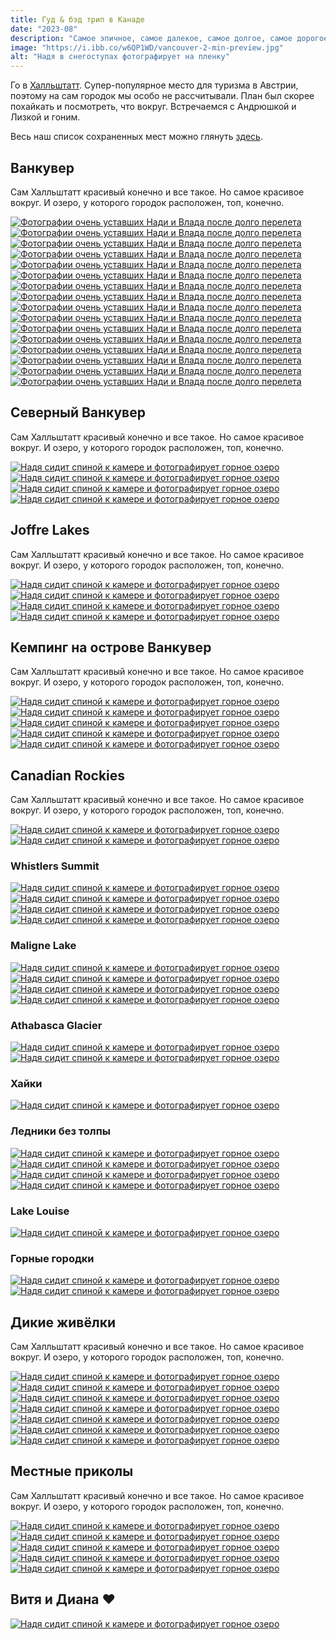 ```yaml
---
title: Гуд & бэд трип в Канаде
date: "2023-08"
description: "Самое эпичное, самое далекое, самое долгое, самое дорогое, самое афигенное путешествие в жизни."
image: "https://i.ibb.co/w6QP1WD/vancouver-2-min-preview.jpg"
alt: "Надя в снегоступах фотографирует на пленку"
---
```


Го в <a href="https://goo.gl/maps/6o7e5VhEGZjTj43HA" target="_blank" rel="norferrer">Халльштатт</a>. Супер-популярное место для туризма в Австрии, поэтому на сам городок мы особо не рассчитывали. План был скорее похайкать и посмотреть, что вокруг. Встречаемся с Андрюшкой и Лизкой и гоним.

Весь наш список сохраненных мест можно глянуть <a href="https://maps.app.goo.gl/xTwncWMWKr4z3RML9" target="_blank" rel="norferrer">здесь</a>.

## Ванкувер

Сам Халльштатт красивый конечно и все такое. Но самое красивое вокруг. И озеро, у которого городок расположен, топ, конечно.

<a href="https://i.ibb.co/jGgvmZD/vancouver-1-min.png" target="_blank" rel="norferrer">
    <img src="https://i.ibb.co/CzJYmwN/vancouver-1-min-preview.jpg" alt="Фотографии очень уставших Нади и Влада после долго перелета" title="Фотографии очень уставших Нади и Влада после долго перелета"/>
</a>

<a href="https://i.ibb.co/X5jbJp6/vancouver-2-min.jpg" target="_blank" rel="norferrer">
    <img src="https://i.ibb.co/w6QP1WD/vancouver-2-min-preview.jpg" alt="Фотографии очень уставших Нади и Влада после долго перелета" title="Фотографии очень уставших Нади и Влада после долго перелета"/>
</a>

<a href="https://i.ibb.co/fqr5yMQ/vancouver-3-min.jpg" target="_blank" rel="norferrer">
    <img src="https://i.ibb.co/3hKRN5H/vancouver-3-min-preview.jpg" alt="Фотографии очень уставших Нади и Влада после долго перелета" title="Фотографии очень уставших Нади и Влада после долго перелета"/>
</a>

<a href="https://i.ibb.co/XLTDhVF/vancouver-4-min.jpg" target="_blank" rel="norferrer">
    <img src="https://i.ibb.co/yk4nRsR/vancouver-4-min-preview.jpg" alt="Фотографии очень уставших Нади и Влада после долго перелета" title="Фотографии очень уставших Нади и Влада после долго перелета"/>
</a>

<a href="https://i.ibb.co/ZG3Q4LQ/vancouver-6-min.jpg" target="_blank" rel="norferrer">
    <img src="https://i.ibb.co/mGkrfQn/vancouver-6-min-preview.jpg" alt="Фотографии очень уставших Нади и Влада после долго перелета" title="Фотографии очень уставших Нади и Влада после долго перелета"/>
</a>

<a href="https://i.ibb.co/ByLb24S/vancouver-7-min.jpg" target="_blank" rel="norferrer">
    <img src="https://i.ibb.co/Yk1F26q/vancouver-7-min-preview.jpg" alt="Фотографии очень уставших Нади и Влада после долго перелета" title="Фотографии очень уставших Нади и Влада после долго перелета"/>
</a>

<a href="https://i.ibb.co/FmqQPSL/vancouver-8-min.jpg" target="_blank" rel="norferrer">
    <img src="https://i.ibb.co/bQQc1xy/vancouver-8-min-preview.jpg" alt="Фотографии очень уставших Нади и Влада после долго перелета" title="Фотографии очень уставших Нади и Влада после долго перелета"/>
</a>

<a href="https://i.ibb.co/zXmpMpT/vancouver-9-min.jpg" target="_blank" rel="norferrer">
    <img src="https://i.ibb.co/vhwrwL4/vancouver-9-min-preview.jpg" alt="Фотографии очень уставших Нади и Влада после долго перелета" title="Фотографии очень уставших Нади и Влада после долго перелета"/>
</a>

<a href="https://i.ibb.co/6Hz1FNR/vancouver-10-min.png" target="_blank" rel="norferrer">
    <img src="https://i.ibb.co/KbhJH8g/vancouver-10-min-preview.jpg" alt="Фотографии очень уставших Нади и Влада после долго перелета" title="Фотографии очень уставших Нади и Влада после долго перелета"/>
</a>

<a href="https://i.ibb.co/Jnjhw0v/vancouver-11-min.png" target="_blank" rel="norferrer">
    <img src="https://i.ibb.co/nRbjm73/vancouver-11-min-preview.jpg" alt="Фотографии очень уставших Нади и Влада после долго перелета" title="Фотографии очень уставших Нади и Влада после долго перелета"/>
</a>

<a href="https://i.ibb.co/bFB6Wx0/vancouver-12-min.png" target="_blank" rel="norferrer">
    <img src="https://i.ibb.co/1Z0PsNq/vancouver-12-min-preview.jpg" alt="Фотографии очень уставших Нади и Влада после долго перелета" title="Фотографии очень уставших Нади и Влада после долго перелета"/>
</a>

<a href="https://i.ibb.co/LRkSnWX/vancouver-13-min.jpg" target="_blank" rel="norferrer">
    <img src="https://i.ibb.co/WvPWq6V/vancouver-13-min-preview.jpg" alt="Фотографии очень уставших Нади и Влада после долго перелета" title="Фотографии очень уставших Нади и Влада после долго перелета"/>
</a>

<a href="https://i.ibb.co/K7L6Qn2/vancouver-14-min.png" target="_blank" rel="norferrer">
    <img src="https://i.ibb.co/fxdbMLV/vancouver-14-min-preview.jpg" alt="Фотографии очень уставших Нади и Влада после долго перелета" title="Фотографии очень уставших Нади и Влада после долго перелета"/>
</a>

<a href="https://i.ibb.co/G3bz8rK/vancouver-15-min.png" target="_blank" rel="norferrer">
    <img src="https://i.ibb.co/HrpGGcd/vancouver-15-min-preview.jpg" alt="Фотографии очень уставших Нади и Влада после долго перелета" title="Фотографии очень уставших Нади и Влада после долго перелета"/>
</a>

<a href="https://i.ibb.co/ZhsZ7dj/birthday-min.png" target="_blank" rel="norferrer">
    <img src="https://i.ibb.co/FXPZ45R/birthday-min-preview.jpg" alt="Фотографии очень уставших Нади и Влада после долго перелета" title="Фотографии очень уставших Нади и Влада после долго перелета"/>
</a>

<a href="https://i.ibb.co/R03tFNB/vancouver-5-min.jpg" target="_blank" rel="norferrer">
    <img src="https://i.ibb.co/qjJ0sp7/vancouver-5-min-preview.jpg" alt="Фотографии очень уставших Нади и Влада после долго перелета" title="Фотографии очень уставших Нади и Влада после долго перелета"/>
</a>

## Северный Ванкувер

Сам Халльштатт красивый конечно и все такое. Но самое красивое вокруг. И озеро, у которого городок расположен, топ, конечно.

<a href="https://i.ibb.co/mt0mgh0/north-vancouver-1-min.jpg" target="_blank" rel="norferrer">
    <img src="https://i.ibb.co/4fPXtpN/north-vancouver-1-min-preview.jpg" alt="Надя сидит спиной к камере и фотографирует горное озеро" title="Надя сидит спиной к камере и фотографирует горное озеро"/>
</a>

<a href="https://i.ibb.co/y0CJgsB/north-vancouver-2-min.jpg" target="_blank" rel="norferrer">
    <img src="https://i.ibb.co/hDrX9Fm/north-vancouver-2-min-preview.jpg" alt="Надя сидит спиной к камере и фотографирует горное озеро" title="Надя сидит спиной к камере и фотографирует горное озеро"/>
</a>

<a href="https://i.ibb.co/whwT5kD/north-vancouver-3-min.jpg" target="_blank" rel="norferrer">
    <img src="https://i.ibb.co/3cVB8jB/north-vancouver-3-min-preview.jpg" alt="Надя сидит спиной к камере и фотографирует горное озеро" title="Надя сидит спиной к камере и фотографирует горное озеро"/>
</a>

<a href="https://i.ibb.co/VmMbHBP/north-vancouver-4-min.jpg" target="_blank" rel="norferrer">
    <img src="https://i.ibb.co/T4N9GD1/north-vancouver-4-min-preview.jpg" alt="Надя сидит спиной к камере и фотографирует горное озеро" title="Надя сидит спиной к камере и фотографирует горное озеро"/>
</a>

## Joffre Lakes

Сам Халльштатт красивый конечно и все такое. Но самое красивое вокруг. И озеро, у которого городок расположен, топ, конечно.

<a href="https://i.ibb.co/RgCZW3b/jofree-lakes-1-min.jpg" target="_blank" rel="norferrer">
    <img src="https://i.ibb.co/jV5ZVKk/jofree-lakes-1-min-preview.jpg" alt="Надя сидит спиной к камере и фотографирует горное озеро" title="Надя сидит спиной к камере и фотографирует горное озеро"/>
</a>

<a href="https://i.ibb.co/gWQ5h6T/jofree-lakes-2-min.jpg" target="_blank" rel="norferrer">
    <img src="https://i.ibb.co/0YZ8r3q/jofree-lakes-2-min-preview.jpg" alt="Надя сидит спиной к камере и фотографирует горное озеро" title="Надя сидит спиной к камере и фотографирует горное озеро"/>
</a>

<a href="https://i.ibb.co/dJWwJc4/jofree-lakes-3-min.png" target="_blank" rel="norferrer">
    <img src="https://i.ibb.co/FJmyXds/jofree-lakes-3-min-preview.jpg" alt="Надя сидит спиной к камере и фотографирует горное озеро" title="Надя сидит спиной к камере и фотографирует горное озеро"/>
</a>

<a href="https://i.ibb.co/sqDS4hC/jofree-lakes-4-min.jpg" target="_blank" rel="norferrer">
    <img src="https://i.ibb.co/RDMNBz7/jofree-lakes-4-min-preview.jpg" alt="Надя сидит спиной к камере и фотографирует горное озеро" title="Надя сидит спиной к камере и фотографирует горное озеро"/>
</a>

## Кемпинг на острове Ванкувер

Сам Халльштатт красивый конечно и все такое. Но самое красивое вокруг. И озеро, у которого городок расположен, топ, конечно.

<a href="https://i.ibb.co/5hnxc98/camping-1-min.jpg" target="_blank" rel="norferrer">
    <img src="https://i.ibb.co/hBhVNBH/camping-1-min-preview.jpg" alt="Надя сидит спиной к камере и фотографирует горное озеро" title="Надя сидит спиной к камере и фотографирует горное озеро"/>
</a>

<a href="https://i.ibb.co/LhLGN86/camping-2-min.jpg" target="_blank" rel="norferrer">
    <img src="https://i.ibb.co/Hg1Bm8R/camping-2-min-preview.jpg" alt="Надя сидит спиной к камере и фотографирует горное озеро" title="Надя сидит спиной к камере и фотографирует горное озеро"/>
</a>

<a href="https://i.ibb.co/YdGZFvf/camping-3-min.jpg" target="_blank" rel="norferrer">
    <img src="https://i.ibb.co/zxk2QfR/camping-3-min-preview.jpg" alt="Надя сидит спиной к камере и фотографирует горное озеро" title="Надя сидит спиной к камере и фотографирует горное озеро"/>
</a>

<a href="https://i.ibb.co/MPJJ010/camping-4-min.jpg" target="_blank" rel="norferrer">
    <img src="https://i.ibb.co/Qc1JPCB/camping-4-min-preview.jpg" alt="Надя сидит спиной к камере и фотографирует горное озеро" title="Надя сидит спиной к камере и фотографирует горное озеро"/>
</a>

<a href="https://i.ibb.co/tCR1zv4/camping-5-min.png" target="_blank" rel="norferrer">
    <img src="https://i.ibb.co/JjSV6kB/camping-5-min-preview.jpg" alt="Надя сидит спиной к камере и фотографирует горное озеро" title="Надя сидит спиной к камере и фотографирует горное озеро"/>
</a>

## Canadian Rockies

Сам Халльштатт красивый конечно и все такое. Но самое красивое вокруг. И озеро, у которого городок расположен, топ, конечно.

<a href="https://i.ibb.co/QpbTrd5/rockies-6-min.jpg" target="_blank" rel="norferrer">
    <img src="https://i.ibb.co/8xbjJNJ/rockies-6-min-preview.jpg" alt="Надя сидит спиной к камере и фотографирует горное озеро" title="Надя сидит спиной к камере и фотографирует горное озеро"/>
</a>

<a href="https://i.ibb.co/MkmPkjq/rockies-19-min.png" target="_blank" rel="norferrer">
    <img src="https://i.ibb.co/Q9skWvx/rockies-19-min-preview.jpg" alt="Надя сидит спиной к камере и фотографирует горное озеро" title="Надя сидит спиной к камере и фотографирует горное озеро"/>
</a>

### Whistlers Summit

<a href="https://i.ibb.co/jgHPVDk/rockies-2-min.jpg" target="_blank" rel="norferrer">
    <img src="https://i.ibb.co/N9Jym1X/rockies-2-min-preview.jpg" alt="Надя сидит спиной к камере и фотографирует горное озеро" title="Надя сидит спиной к камере и фотографирует горное озеро"/>
</a>

<a href="https://i.ibb.co/KqG2qzL/rockies-3-min.jpg" target="_blank" rel="norferrer">
    <img src="https://i.ibb.co/0hFG8M5/rockies-3-min-preview.jpg" alt="Надя сидит спиной к камере и фотографирует горное озеро" title="Надя сидит спиной к камере и фотографирует горное озеро"/>
</a>

<a href="https://i.ibb.co/fDX97tj/rockies-13-min.png" target="_blank" rel="norferrer">
    <img src="https://i.ibb.co/J7sVBCj/rockies-13-min-preview.jpg" alt="Надя сидит спиной к камере и фотографирует горное озеро" title="Надя сидит спиной к камере и фотографирует горное озеро"/>
</a>

<a href="https://i.ibb.co/yWgbpWN/rockies-9-min.jpg" target="_blank" rel="norferrer">
    <img src="https://i.ibb.co/thWbKDN/rockies-9-min-preview.jpg" alt="Надя сидит спиной к камере и фотографирует горное озеро" title="Надя сидит спиной к камере и фотографирует горное озеро"/>
</a>

### Maligne Lake

<a href="https://i.ibb.co/wCpQ7yM/rockies-21-min.png" target="_blank" rel="norferrer">
    <img src="https://i.ibb.co/Q66Y0sh/rockies-21-min-preview.jpg" alt="Надя сидит спиной к камере и фотографирует горное озеро" title="Надя сидит спиной к камере и фотографирует горное озеро"/>
</a>

<a href="https://i.ibb.co/h7Pw7RR/rockies-20-min.png" target="_blank" rel="norferrer">
    <img src="https://i.ibb.co/WpG8vFV/rockies-20-min-preview.jpg" alt="Надя сидит спиной к камере и фотографирует горное озеро" title="Надя сидит спиной к камере и фотографирует горное озеро"/>
</a>

<a href="https://i.ibb.co/PQNx4Yy/rockies-4-min.jpg" target="_blank" rel="norferrer">
    <img src="https://i.ibb.co/JKvRhXz/rockies-4-min-preview.jpg" alt="Надя сидит спиной к камере и фотографирует горное озеро" title="Надя сидит спиной к камере и фотографирует горное озеро"/>
</a>

<a href="https://i.ibb.co/25cgj1m/rockies-12-min.png" target="_blank" rel="norferrer">
    <img src="https://i.ibb.co/94ZzYTj/rockies-12-min-preview.jpg" alt="Надя сидит спиной к камере и фотографирует горное озеро" title="Надя сидит спиной к камере и фотографирует горное озеро"/>
</a>

### Athabasca Glacier

<a href="https://i.ibb.co/tB3DLxn/rockies-17-min.png" target="_blank" rel="norferrer">
    <img src="https://i.ibb.co/bHxfXZV/rockies-17-min-preview.jpg" alt="Надя сидит спиной к камере и фотографирует горное озеро" title="Надя сидит спиной к камере и фотографирует горное озеро"/>
</a>

<a href="https://i.ibb.co/qdvvMZS/rockies-5-min.jpg" target="_blank" rel="norferrer">
    <img src="https://i.ibb.co/ZGQZLyC/rockies-5-min-preview.jpg" alt="Надя сидит спиной к камере и фотографирует горное озеро" title="Надя сидит спиной к камере и фотографирует горное озеро"/>
</a>

### Хайки

<a href="https://i.ibb.co/pPFYvb3/rockies-22-min.png" target="_blank" rel="norferrer">
    <img src="https://i.ibb.co/wS2CrXg/rockies-22-min-preview.jpg" alt="Надя сидит спиной к камере и фотографирует горное озеро" title="Надя сидит спиной к камере и фотографирует горное озеро"/>
</a>

### Ледники без толпы

<a href="https://i.ibb.co/z5vchJG/rockies-18-min.jpg" target="_blank" rel="norferrer">
    <img src="https://i.ibb.co/6DBS0Q7/rockies-18-min-preview.jpg" alt="Надя сидит спиной к камере и фотографирует горное озеро" title="Надя сидит спиной к камере и фотографирует горное озеро"/>
</a>

<a href="https://i.ibb.co/FWGtv0K/rockies-8-min.jpg" target="_blank" rel="norferrer">
    <img src="https://i.ibb.co/dPdqZcF/rockies-8-min-preview.jpg" alt="Надя сидит спиной к камере и фотографирует горное озеро" title="Надя сидит спиной к камере и фотографирует горное озеро"/>
</a>

<a href="https://i.ibb.co/NLQp6yw/rockies-10-min.png" target="_blank" rel="norferrer">
    <img src="https://i.ibb.co/q9SWttj/rockies-10-min-preview.jpg" alt="Надя сидит спиной к камере и фотографирует горное озеро" title="Надя сидит спиной к камере и фотографирует горное озеро"/>
</a>

<a href="https://i.ibb.co/9NzYB0f/rockies-11-min.jpg" target="_blank" rel="norferrer">
    <img src="https://i.ibb.co/7XsWchk/rockies-11-min-preview.jpg" alt="Надя сидит спиной к камере и фотографирует горное озеро" title="Надя сидит спиной к камере и фотографирует горное озеро"/>
</a>

### Lake Louise

<a href="https://i.ibb.co/RNYtkd4/rockies-16-min.png" target="_blank" rel="norferrer">
    <img src="https://i.ibb.co/cTfyPX1/rockies-16-min-preview.jpg" alt="Надя сидит спиной к камере и фотографирует горное озеро" title="Надя сидит спиной к камере и фотографирует горное озеро"/>
</a>

### Горные городки

<a href="https://i.ibb.co/kSSfch8/rockies-15-min.jpg" target="_blank" rel="norferrer">
    <img src="https://i.ibb.co/7K4xkNq/rockies-15-min-preview.jpg" alt="Надя сидит спиной к камере и фотографирует горное озеро" title="Надя сидит спиной к камере и фотографирует горное озеро"/>
</a>

<a href="https://i.ibb.co/8X07VJ5/rockies-7-min.jpg" target="_blank" rel="norferrer">
    <img src="https://i.ibb.co/TwrwkDn/rockies-7-min-preview.jpg" alt="Надя сидит спиной к камере и фотографирует горное озеро" title="Надя сидит спиной к камере и фотографирует горное озеро"/>
</a>

## Дикие живёлки

Сам Халльштатт красивый конечно и все такое. Но самое красивое вокруг. И озеро, у которого городок расположен, топ, конечно.

<a href="https://i.ibb.co/Wy3wDHQ/wildlife-6-min.jpg" target="_blank" rel="norferrer">
    <img src="https://i.ibb.co/wdr5ts7/wildlife-6-min-preview.jpg" alt="Надя сидит спиной к камере и фотографирует горное озеро" title="Надя сидит спиной к камере и фотографирует горное озеро"/>
</a>

<a href="https://i.ibb.co/q5gdMvw/wildlife-5-min.png" target="_blank" rel="norferrer">
    <img src="https://i.ibb.co/S7DCt5x/wildlife-5-min-preview.jpg" alt="Надя сидит спиной к камере и фотографирует горное озеро" title="Надя сидит спиной к камере и фотографирует горное озеро"/>
</a>

<a href="https://i.ibb.co/RzkycpK/wildlife-2-min.png" target="_blank" rel="norferrer">
    <img src="https://i.ibb.co/p4M48fC/wildlife-2-min-preview.jpg" alt="Надя сидит спиной к камере и фотографирует горное озеро" title="Надя сидит спиной к камере и фотографирует горное озеро"/>
</a>

<a href="https://i.ibb.co/8gMtpGt/wildlife-3-min.jpg" target="_blank" rel="norferrer">
    <img src="https://i.ibb.co/7gdWJHr/wildlife-3-min-preview.jpg" alt="Надя сидит спиной к камере и фотографирует горное озеро" title="Надя сидит спиной к камере и фотографирует горное озеро"/>
</a>

<a href="https://i.ibb.co/jwh4JFN/wildlife-4-min.png" target="_blank" rel="norferrer">
    <img src="https://i.ibb.co/0hr84Wf/wildlife-4-min-preview.jpg" alt="Надя сидит спиной к камере и фотографирует горное озеро" title="Надя сидит спиной к камере и фотографирует горное озеро"/>
</a>

<a href="https://i.ibb.co/6vBYtJz/wildlife-7-min.jpg" target="_blank" rel="norferrer">
    <img src="https://i.ibb.co/c1BbHwx/wildlife-7-min-preview.jpg" alt="Надя сидит спиной к камере и фотографирует горное озеро" title="Надя сидит спиной к камере и фотографирует горное озеро"/>
</a>

<a href="https://i.ibb.co/k07Rv6n/wildlife-1-min.png" target="_blank" rel="norferrer">
    <img src="https://i.ibb.co/Qv2Ydc4/wildlife-1-min-preview.jpg" alt="Надя сидит спиной к камере и фотографирует горное озеро" title="Надя сидит спиной к камере и фотографирует горное озеро"/>
</a>

## Местные приколы

Сам Халльштатт красивый конечно и все такое. Но самое красивое вокруг. И озеро, у которого городок расположен, топ, конечно.

<a href="https://i.ibb.co/3fTtc6h/general-1-min.png" target="_blank" rel="norferrer">
    <img src="https://i.ibb.co/F6FqxKn/general-1-min-preview.jpg" alt="Надя сидит спиной к камере и фотографирует горное озеро" title="Надя сидит спиной к камере и фотографирует горное озеро"/>
</a>

<a href="https://i.ibb.co/F0YtR7v/general-2-min.png" target="_blank" rel="norferrer">
    <img src="https://i.ibb.co/hZ0hWcY/general-2-min-preview.jpg" alt="Надя сидит спиной к камере и фотографирует горное озеро" title="Надя сидит спиной к камере и фотографирует горное озеро"/>
</a>

<a href="https://i.ibb.co/L8QWfbF/general-3-min.png" target="_blank" rel="norferrer">
    <img src="https://i.ibb.co/RDSbQBq/general-3-min-preview.jpg" alt="Надя сидит спиной к камере и фотографирует горное озеро" title="Надя сидит спиной к камере и фотографирует горное озеро"/>
</a>

<a href="https://i.ibb.co/jTH4YLD/general-4-min.png" target="_blank" rel="norferrer">
    <img src="https://i.ibb.co/v19hMLY/general-4-min-preview.jpg" alt="Надя сидит спиной к камере и фотографирует горное озеро" title="Надя сидит спиной к камере и фотографирует горное озеро"/>
</a>

<a href="https://i.ibb.co/qmSfgjt/general-5-min.png" target="_blank" rel="norferrer">
    <img src="https://i.ibb.co/1JgYxbN/general-5-min-preview.jpg" alt="Надя сидит спиной к камере и фотографирует горное озеро" title="Надя сидит спиной к камере и фотографирует горное озеро"/>
</a>

## Витя и Диана &#x2764;

<a href="https://i.ibb.co/kG6sCS5/rockies-1-min.jpg" target="_blank" rel="norferrer">
    <img src="https://i.ibb.co/b1crptq/rockies-1-min-preview.jpg" alt="Надя сидит спиной к камере и фотографирует горное озеро" title="Надя сидит спиной к камере и фотографирует горное озеро"/>
</a>